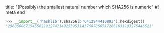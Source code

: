 title: "(Possibly) the smallest natural number which SHA256 is numeric"
#! meta end

```python
>>> __import__('hashlib').sha256(b'6412944410893').hexdigest()
'2968668671545562191274714925395314376878605172661631193275446521'
```